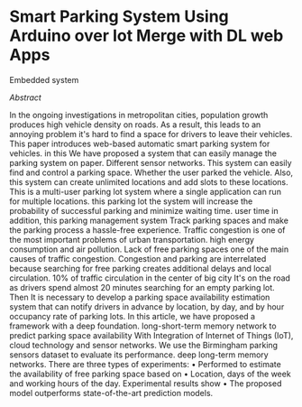 # Smart Parking System Using Arduino over Iot Merge with DL web Apps
Embedded system

*Abstract*



In the ongoing investigations in metropolitan cities,
population growth produces high vehicle density on
roads. As a result, this leads to an annoying problem
it&#39;s hard to find a space for drivers to leave their
vehicles. This paper introduces web-based automatic
smart parking system for vehicles. in this We have
proposed a system that can easily manage the parking
system on paper. Different sensor networks. This
system can easily find and control a parking space.
Whether the user parked the vehicle. Also, this
system can create unlimited locations and add slots to
these locations. This is a multi-user parking lot
system where a single application can run for
multiple locations. this parking lot the system will
increase the probability of successful parking and
minimize waiting time. user time in addition, this
parking management system Track parking spaces
and make the parking process a hassle-free
experience. Traffic congestion is one of the most
important problems of urban transportation. high
energy consumption and air pollution. Lack of free
parking spaces one of the main causes of traffic
congestion. Congestion and parking are interrelated
because searching for free parking creates additional
delays and local circulation. 10% of traffic
circulation in the center of big city It&#39;s on the road as
drivers spend almost 20 minutes searching for an
empty parking lot. Then It is necessary to develop a
parking space availability estimation system that can
notify drivers in advance by location, by day, and by
hour occupancy rate of parking lots. In this article,
we have proposed a framework with a deep
foundation. long-short-term memory network to
predict parking space availability With Integration of
Internet of Things (IoT), cloud technology and sensor
networks. We use the Birmingham parking sensors
dataset to
evaluate its performance. deep long-term memory
networks. There are three types of experiments:
• Performed to estimate the availability of free
parking space based on
• Location, days of the week and working hours of
the day. Experimental results show
• The proposed model outperforms state-of-the-art
prediction models.
